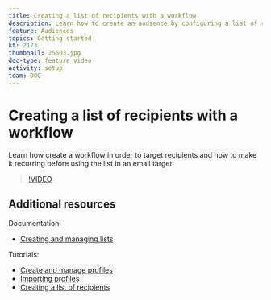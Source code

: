 ```yaml
---
title: Creating a list of recipients with a workflow
description: Learn how to create an audience by configuring a list of recipients from the Explorer.
feature: Audiences
topics: Getting started
kt: 2173
thumbnail: 25603.jpg
doc-type: feature video
activity: setup
team: DOC
---
```


# Creating a list of recipients with a workflow

Learn how create a workflow in order to target recipients and how to make it recurring before using the list in an email target.

>[!VIDEO](https://video.tv.adobe.com/v/25603?quality=12)

## Additional resources

Documentation:

* [Creating and managing lists](https://docs.adobe.com/content/help/en/campaign-classic/using/getting-started/profile-management/creating-and-managing-lists.html)

Tutorials:

* [Create and manage profiles](/help/profile-management/create-and-manage-profiles.md)
* [Importing profiles](/help/data-management/importing-profiles.md)
* [Creating a list of recipients](/help/profile-management/creating-a-list-of-recipients.md)
